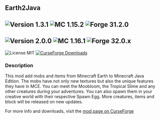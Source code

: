 ## Earth2Java

![Version 1.3.1](https://img.shields.io/badge/Version-1.3.1-brightgreen)
![MC 1.15.2](https://img.shields.io/badge/MC-1.15.2-blue)
![Forge 31.2.0](https://img.shields.io/badge/Forge-31.2.x-blue)
---
![Version 2.0.0](https://img.shields.io/badge/Version-2.0.0-brightgreen)
![MC 1.16.1](https://img.shields.io/badge/MC-1.16.1-blue)
![Forge 32.0.x](https://img.shields.io/badge/Forge-32.0.x-blue)
---
![License MIT](https://img.shields.io/badge/License-MIT-blue)
[![CurseForge Downloads](https://img.shields.io/badge/dynamic/json?color=6441a5&label=CurseForge&query=%24.downloadCount&suffix=%20Downloads&url=https%3A%2F%2Faddons-ecs.forgesvc.net%2Fapi%2Fv2%2Faddon%2F387396)](https://www.curseforge.com/minecraft/mc-mods/earth2java-mobs)
### Description
This mod add mobs and items from Minecraft Earth to Minecraft Java Edition. The mobs have not only new textures but also the unique features they have in MCE. You can meet the Moobloom, the Tropical Slime and any other creatures during your adventures. You can also spawn them in your creative world with their respective Spawn Egg.
More creatures, items and block will be released on new updates.

For more info and downloads, visit the [mod page on CurseForge](https://www.curseforge.com/minecraft/mc-mods/earth2java-mobs)